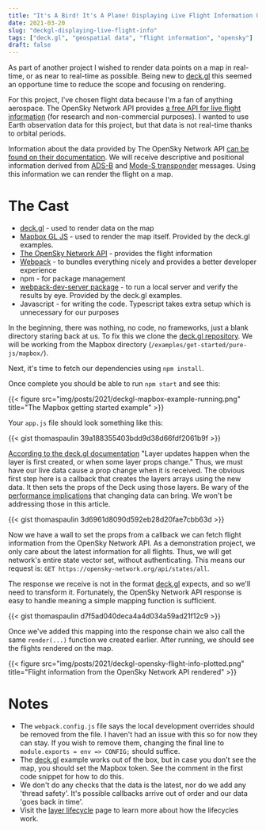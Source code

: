 ```yaml
---
title: "It's A Bird! It's A Plane! Displaying Live Flight Information Using deck.gl"
date: 2021-03-20
slug: "deckgl-displaying-live-flight-info"
tags: ["deck.gl", "geospatial data", "flight information", "opensky"]
draft: false
---
```

As part of another project I wished to render data points on a map in real-time, or as near to real-time as possible. Being new to [deck.gl](http://deck.gl) this seemed an opportune time to reduce the scope and focusing on rendering. 

For this project, I've chosen flight data because I'm a fan of anything aerospace. The OpenSky Network API provides [a free API for live flight information](https://opensky-network.org/apidoc/) (for research and non-commercial purposes). I wanted to use Earth observation data for this project, but that data is not real-time thanks to orbital periods. 

Information about the data provided by The OpenSky Network API [can be found on their documentation](https://opensky-network.org/apidoc/). We will receive descriptive and positional information derived from [ADS-B](https://www.faa.gov/nextgen/programs/adsb/) and [Mode-S transponder](https://trig-avionics.com/knowledge-bank/transponders/mode-s/) messages. Using this information we can render the flight on a map.

# The Cast
- [deck.gl](http://deck.gl) - used to render data on the map
- [Mapbox GL JS](https://www.mapbox.com/mapbox-gljs) - used to render the map itself. Provided by the deck.gl examples.
- [The OpenSky Network API](https://opensky-network.org/) - provides the flight information
- [Webpack](https://webpack.js.org/) - to bundles everything nicely and provides a better developer experience
- npm - for package management
- [webpack-dev-server package](https://github.com/webpack/webpack-dev-server) - to run a local server and verify the results by eye. Provided by the deck.gl examples.
- Javascript - for writing the code. Typescript takes extra setup which is unnecessary for our purposes

In the beginning, there was nothing, no code, no frameworks, just a blank directory staring back at us. To fix this we clone the [deck.gl repository](https://github.com/visgl/deck.gl/). We will be working from the Mapbox directory (`/examples/get-started/pure-js/mapbox/`).

Next, it's time to fetch our dependencies using `npm install`. 

Once complete you should be able to run `npm start` and see this:

{{< figure src="img/posts/2021/deckgl-mapbox-example-running.png" title="The Mapbox getting started example" >}}

Your `app.js` file should look something like this:

{{< gist thomaspaulin 39a188355403bdd9d38d66fdf2061b9f >}}

[According to the deck.gl documentation](https://deck.gl/docs/developer-guide/performance) "Layer updates happen when the layer is first created, or when some layer props change." Thus, we must have our live data cause a prop change when it is received. The obvious first step here is a callback that creates the layers arrays using the new data. It then sets the props of the Deck using those layers. Be wary of the [performance implications](https://deck.gl/docs/developer-guide/performance) that changing data can bring. We won't be addressing those in this article.

{{< gist thomaspaulin 3d6961d8090d592eb28d20fae7cbb63d >}}

Now we have a wall to set the props from a callback we can fetch flight information from the OpenSky Network API. As a demonstration project, we only care about the latest information for all flights. Thus, we will get network's entire state vector set, without authenticating. This means our request is: `GET https://opensky-network.org/api/states/all`.

The response we receive is not in the format [deck.gl](http://deck.gl) expects, and so we'll need to transform it. Fortunately, the OpenSky Network API response is easy to handle meaning a simple mapping function is sufficient. 

{{< gist thomaspaulin d7f5ad040deca4a4d034a59ad21f12c9 >}}

Once we've added this mapping into the response chain we also call the same `render(...)` function we created earlier. After running, we should see the flights rendered on the map.

{{< figure src="img/posts/2021/deckgl-opensky-flight-info-plotted.png" title="Flight information from the OpenSky Network API rendered" >}}

# Notes
- The `webpack.config.js` file says the local development overrides should be removed from the file. I haven't had an issue with this so for now they can stay. If you wish to remove them, changing the final line to `module.exports = env => CONFIG;` should suffice.
- The [deck.gl](http://deck.gl) example works out of the box, but in case you don't see the map, you should set the Mapbox token. See the comment in the first code snippet for how to do this.
- We don't do any checks that the data is the latest, nor do we add any 'thread safety'. It's possible callbacks arrive out of order and our data 'goes back in time'.
- Visit the [layer lifecycle](https://deck.gl/docs/developer-guide/custom-layers/layer-lifecycle) page to learn more about how the lifecycles work.
